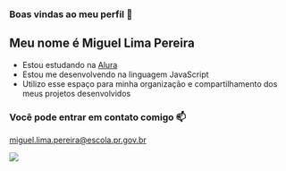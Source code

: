 ### Boas vindas ao meu perfil 💙

## Meu nome é Miguel Lima Pereira

- Estou estudando na [Alura](https://www.alura.com.br)
- Estou me desenvolvendo na linguagem JavaScript
- Utilizo esse espaço para minha organização e compartilhamento dos meus projetos desenvolvidos
  
### Você pode entrar em contato comigo 📫

miguel.lima.pereira@escola.pr.gov.br

![](https://media1.tenor.com/m/opEBWw0uddoAAAAC/umm.gif)
